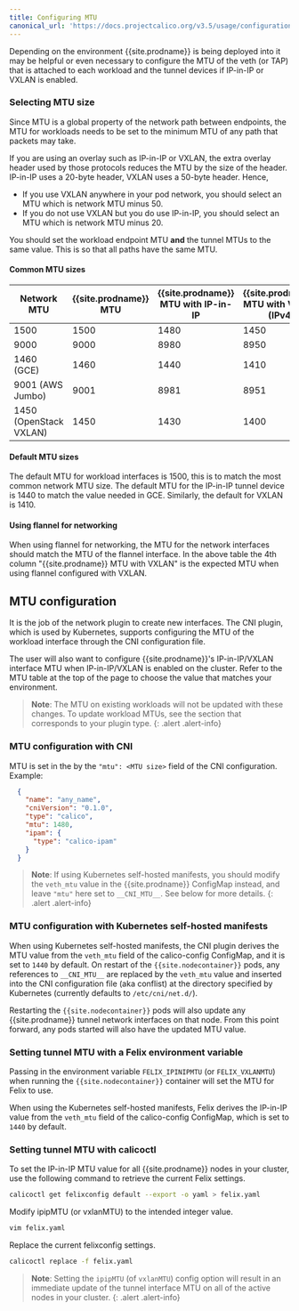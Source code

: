 ```yaml
---
title: Configuring MTU
canonical_url: 'https://docs.projectcalico.org/v3.5/usage/configuration/mtu'
---
```


Depending on the environment {{site.prodname}} is being deployed into it may be
helpful or even necessary to configure the MTU of the veth (or TAP) that is
attached to each workload and the tunnel devices if IP-in-IP or VXLAN is enabled.

### Selecting MTU size

Since MTU is a global property of the network path between endpoints, the MTU for 
workloads needs to be set to the minimum MTU of any path that packets may take.

If you are using an overlay such as IP-in-IP or VXLAN, the extra overlay header
used by those protocols reduces the MTU by the size of the header.  IP-in-IP uses
a 20-byte header, VXLAN uses a 50-byte header.  Hence,

- If you use VXLAN anywhere in your pod network, you should select an MTU which is
  network MTU minus 50.
- If you do not use VXLAN but you do use IP-in-IP, you should select an MTU which is
  network MTU minus 20.
  
You should set the workload endpoint MTU **and** the tunnel MTUs to the same value.
This is so that all paths have the same MTU.

#### Common MTU sizes

| Network MTU | {{site.prodname}} MTU | {{site.prodname}} MTU with IP-in-IP | {{site.prodname}} MTU with VXLAN (IPv4) |
|-------------|------------|--------------------------|------------------------------|
| 1500 | 1500 | 1480 | 1450 |
| 9000 | 9000 | 8980 | 8950 |
| 1460 (GCE) | 1460 | 1440 | 1410 |
| 9001 (AWS Jumbo) | 9001 | 8981 | 8951 |
| 1450 (OpenStack VXLAN) | 1450 | 1430 | 1400 |

#### Default MTU sizes

The default MTU for workload interfaces is 1500, this is to match the most
common network MTU size. The default MTU for the IP-in-IP tunnel device
is 1440 to match the value needed in GCE.  Similarly, the default for VXLAN
is 1410.

#### Using flannel for networking

When using flannel for networking, the MTU for the network interfaces
should match the MTU of the flannel interface.  In the above table the 4th
column "{{site.prodname}} MTU with VXLAN" is the expected MTU when using flannel
configured with VXLAN.

## MTU configuration

It is the job of the network plugin to create new interfaces.  The CNI plugin, which is used by
Kubernetes, supports configuring the MTU of the workload interface through the CNI configuration file.

The user will also want to configure {{site.prodname}}'s IP-in-IP/VXLAN interface MTU when
IP-in-IP/VXLAN is enabled on the cluster. Refer to the MTU table at the top of the page
to choose the value that matches your environment.

> **Note**: The MTU on existing workloads will not be updated with these changes. To update
workload MTUs, see the section that corresponds to your plugin type.
{: .alert .alert-info}

### MTU configuration with CNI

MTU is set in the by the `"mtu": <MTU size>` field of the CNI configuration. Example:

```json
  {
    "name": "any_name",
    "cniVersion": "0.1.0",
    "type": "calico",
    "mtu": 1480,
    "ipam": {
      "type": "calico-ipam"
    }
  }
```

> **Note**: If using Kubernetes self-hosted manifests, you should modify the
`veth_mtu` value in the {{site.prodname}} ConfigMap instead, and leave `"mtu"` here
set to `__CNI_MTU__`. See below for more details.
{: .alert .alert-info}

### MTU configuration with Kubernetes self-hosted manifests

When using Kubernetes self-hosted manifests, the CNI plugin derives the MTU value
from the `veth_mtu` field of the calico-config ConfigMap, and it is set to `1440`
by default. On restart of the `{{site.nodecontainer}}` pods, any references to
`__CNI_MTU__` are replaced by the `veth_mtu` value and inserted into the CNI
configuration file (aka conflist) at the directory specified by Kubernetes
(currently defaults to `/etc/cni/net.d/`).

Restarting the `{{site.nodecontainer}}` pods will also update any {{site.prodname}}
tunnel network interfaces on that node. From this point forward, any pods
started will also have the updated MTU value.

### Setting tunnel MTU with a Felix environment variable

Passing in the environment variable `FELIX_IPINIPMTU` (or `FELIX_VXLANMTU`) when running the
`{{site.nodecontainer}}` container will set the MTU for Felix to use.

When using the Kubernetes self-hosted manifests, Felix derives the IP-in-IP value from
the `veth_mtu` field of the calico-config ConfigMap, which is set to `1440` by default.

### Setting tunnel MTU with calicoctl

To set the IP-in-IP MTU value for all {{site.prodname}} nodes in your cluster, use the
following command to retrieve the current Felix settings.

```bash
calicoctl get felixconfig default --export -o yaml > felix.yaml
```

Modify ipipMTU (or vxlanMTU) to the intended integer value.

```bash
vim felix.yaml
```

Replace the current felixconfig settings.

```bash
calicoctl replace -f felix.yaml
```

> **Note**: Setting the `ipipMTU` (of `vxlanMTU`) config option will result in an immediate
> update of the tunnel interface MTU on all of the active nodes in your cluster.
{: .alert .alert-info}
